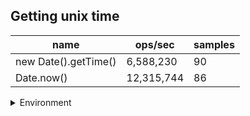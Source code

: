 ## Getting unix time

|name|ops/sec|samples|
|-|-|-|
|new Date().getTime()|6,588,230|90|
|Date.now()|12,315,744|86|


<details>
<summary>Environment</summary>

* __Machine:__ linux x64 | 2 vCPUs | 6.8GB Mem
* __Run:__ Tue Oct 24 2023 18:01:25 GMT+0000 (Coordinated Universal Time)
</details>

<!--
{"environment":{"platform":"linux","arch":"x64","cpus":2,"totalMemory":6.7597503662109375},"benchmarks":[{"name":"new Date().getTime()","opsSec":6588230.298115629,"samples":5},{"name":"Date.now()","opsSec":12315744.079805996,"samples":6}]}-->

